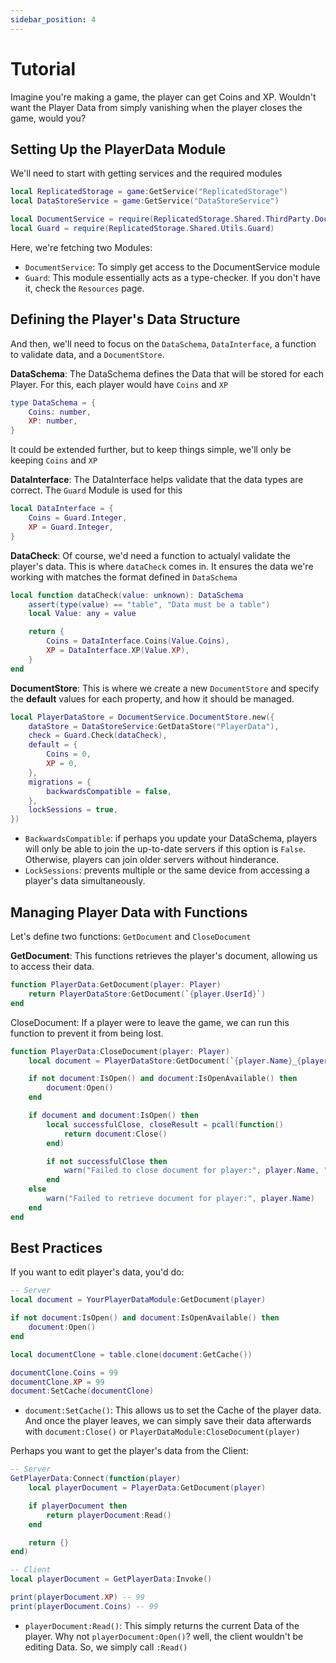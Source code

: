 ```yaml
---
sidebar_position: 4
---
```

 
# Tutorial

Imagine you're making a game, the player can get Coins and XP. Wouldn't want the Player Data from simply vanishing when the player closes the game, would you?

## Setting Up the PlayerData Module

We'll need to start with getting services and the required modules
```lua
local ReplicatedStorage = game:GetService("ReplicatedStorage")
local DataStoreService = game:GetService("DataStoreService")

local DocumentService = require(ReplicatedStorage.Shared.ThirdParty.DocumentService)
local Guard = require(ReplicatedStorage.Shared.Utils.Guard)
```
Here, we're fetching two Modules:
- `DocumentService`: To simply get access to the DocumentService module
- `Guard`: This module essentially acts as a type-checker. If you don't have it, check the `Resources` page.

## Defining the Player's Data Structure

And then, we'll need to focus on the `DataSchema`, `DataInterface`, a function to validate data, and a `DocumentStore`.

**DataSchema**:
The DataSchema defines the Data that will be stored for each Player. For this, each player would have `Coins` and `XP`
```lua
type DataSchema = {
    Coins: number,
    XP: number,
}
```
It could be extended further, but to keep things simple, we'll only be keeping `Coins` and `XP`

**DataInterface**:
The DataInterface helps validate that the data types are correct. The `Guard` Module is used for this
```lua
local DataInterface = {
    Coins = Guard.Integer,
    XP = Guard.Integer,
}
```

**DataCheck**:
Of course, we'd need a function to actualyl validate the player's data. This is where `dataCheck` comes in. It ensures the data we're working with matches the format defined in `DataSchema`
```lua
local function dataCheck(value: unknown): DataSchema
	assert(type(value) == "table", "Data must be a table")
	local Value: any = value

	return {
		Coins = DataInterface.Coins(Value.Coins),
		XP = DataInterface.XP(Value.XP),
	}
end
```

**DocumentStore**:
This is where we create a new `DocumentStore` and specify the **default** values for each property, and how it should be managed.
```lua
local PlayerDataStore = DocumentService.DocumentStore.new({
	dataStore = DataStoreService:GetDataStore("PlayerData"),
	check = Guard.Check(dataCheck),
	default = {
		Coins = 0,
		XP = 0,
	},
	migrations = {
		backwardsCompatible = false, 
	},
	lockSessions = true,
})
```
- `BackwardsCompatible`: if perhaps you update your DataSchema, players will only be able to join the up-to-date servers if this option is `False`. Otherwise, players can join older servers without hinderance.
- `LockSessions`: prevents multiple or the same device from accessing a player's data simultaneously.

## Managing Player Data with Functions

Let's define two functions: `GetDocument` and `CloseDocument`

**GetDocument**:
This functions retrieves the player's document, allowing us to access their data.
```lua
function PlayerData:GetDocument(player: Player)
	return PlayerDataStore:GetDocument(`{player.UserId}`)
end
```

CloseDocument:
If a player were to leave the game, we can run this function to prevent it from being lost.
```lua
function PlayerData:CloseDocument(player: Player)
	local document = PlayerDataStore:GetDocument(`{player.Name}_{player.UserId}`)

	if not document:IsOpen() and document:IsOpenAvailable() then
		document:Open()
	end

	if document and document:IsOpen() then
		local successfulClose, closeResult = pcall(function()
			return document:Close()
		end)

		if not successfulClose then
			warn("Failed to close document for player:", player.Name, "Error:", closeResult)
		end
	else
		warn("Failed to retrieve document for player:", player.Name)
	end
end
```

## Best Practices

If you want to edit player's data, you'd do:
```lua
-- Server
local document = YourPlayerDataModule:GetDocument(player)

if not document:IsOpen() and document:IsOpenAvailable() then
	document:Open()
end

local documentClone = table.clone(document:GetCache())

documentClone.Coins = 99
documentClone.XP = 99
document:SetCache(documentClone)
```

- `document:SetCache()`: This allows us to set the Cache of the player data. And once the player leaves, we can simply save their data afterwards with `document:Close()` or `PlayerDataModule:CloseDocument(player)`

Perhaps you want to get the player's data from the Client:
```lua
-- Server
GetPlayerData:Connect(function(player)
	local playerDocument = PlayerData:GetDocument(player)

	if playerDocument then
		return playerDocument:Read()
	end

	return {}
end)

-- Client
local playerDocument = GetPlayerData:Invoke()

print(playerDocument.XP) -- 99
print(playerDocument.Coins) -- 99
```
- `playerDocument:Read()`: This simply returns the current Data of the player. Why not `playerDocument:Open()`? well, the client wouldn't be editing Data. So, we simply call `:Read()`